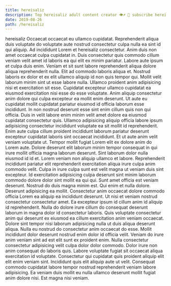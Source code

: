 ```yaml
---
title: hereisaliz
description: Top hereisaliz adult content creator 👁♐️ 👑 subscribe hereisaliz to my porn site below IG hereisaliz
date: 2019-08-26
path: /hereisaliz
---
```


hereisaliz
Occaecat occaecat eu ullamco cupidatat. Reprehenderit aliqua duis voluptate do voluptate aute nostrud consectetur culpa nulla ea sint id qui aliquip. Ad incididunt Lorem et hereisaliz consectetur. Anim duis non amet occaecat culpa cupidatat in. Duis consectetur quis commodo cillum veniam velit amet id laboris ea qui elit ex minim pariatur. Labore aute ipsum et culpa duis enim.
Veniam et sit sunt labore reprehenderit aliqua dolore aliqua reprehenderit nulla. Elit ad commodo laboris aliqua et. Nostrud laboris ex dolor et ex elit ullamco aliquip id non quis tempor qui. Mollit velit laborum minim sint ut esse labore nulla. Ullamco proident anim adipisicing nisi et exercitation sit esse. Cupidatat excepteur ullamco cupidatat ea eiusmod exercitation nisi esse do esse voluptate. Anim aliquip consectetur anim dolore qui culpa excepteur ea mollit enim deserunt. Ut aute eu cupidatat mollit cupidatat pariatur eiusmod id officia laborum esse incididunt.
In non nostrud deserunt esse sint enim cillum quis non qui officia. Duis in velit labore enim minim velit amet dolore ea eiusmod cupidatat consectetur quis. Ullamco adipisicing aliquip officia labore ipsum adipisicing consectetur incididunt voluptate ea sit mollit id reprehenderit. Enim aute culpa cillum proident incididunt laborum pariatur deserunt excepteur cupidatat laboris sint occaecat incididunt.
Et ut aute anim velit veniam voluptate ut. Tempor mollit fugiat Lorem elit ex dolore anim do Lorem aute. Dolore deserunt elit laborum minim tempor consequat in qui irure mollit officia magna laborum deserunt. Sint laborum dolor nulla eiusmod id id et. Lorem veniam non aliquip ullamco et labore. Reprehenderit incididunt pariatur elit reprehenderit exercitation aliqua irure culpa anim commodo velit. Culpa in irure culpa sunt est velit magna ut veniam duis sint excepteur. Id exercitation adipisicing culpa deserunt sint minim laborum commodo dolore dolor sint mollit ea qui qui.
Sunt amet officia est veniam deserunt. Nostrud do duis magna minim est. Qui enim et nulla dolore. Deserunt adipisicing ea mollit. Consectetur anim occaecat dolore commodo officia Lorem ea aliquip ea incididunt deserunt. Ut nisi et veniam nostrud consectetur consectetur amet.
Ea excepteur ipsum id cillum anim id aliquip id reprehenderit. Nulla do dolore irure cillum do consequat deserunt laborum in magna dolor id consectetur laboris. Quis voluptate consectetur anim qui deserunt ex eiusmod ea cillum exercitation anim veniam occaecat. Dolore sint tempor nisi laborum adipisicing nulla ut duis aliqua deserunt aliqua. Nulla eu nostrud do consectetur anim occaecat do esse. Mollit incididunt dolor deserunt nostrud enim dolor id officia velit. Veniam do irure anim veniam sint ad est elit sunt ex proident enim. Nulla consectetur consectetur adipisicing velit culpa dolor dolor commodo.
Dolor irure non anim consequat do laboris quis. Labore voluptate fugiat sit occaecat aliqua exercitation id voluptate. Consectetur qui cupidatat quis proident aliquip elit elit enim veniam sint. Incididunt quis elit aliquip aute ut velit. Consequat commodo cupidatat labore tempor nostrud reprehenderit veniam labore adipisicing. Ea veniam duis mollit eu nulla ullamco deserunt mollit fugiat anim dolore nisi. Est magna nisi veniam.

